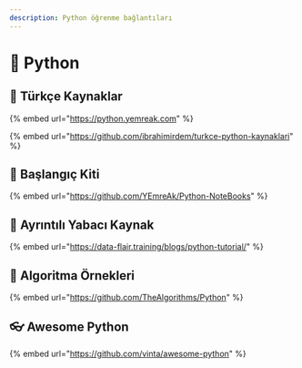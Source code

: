```yaml
---
description: Python öğrenme bağlantıları
---
```


# 🐍 Python

## 🚀 Türkçe Kaynaklar

{% embed url="https://python.yemreak.com" %}

{% embed url="https://github.com/ibrahimirdem/turkce-python-kaynaklari" %}

## 🧰 Başlangıç Kiti

{% embed url="https://github.com/YEmreAk/Python-NoteBooks" %}

## 🌟 Ayrıntılı Yabacı Kaynak

{% embed url="https://data-flair.training/blogs/python-tutorial/" %}

## 🧮 Algoritma Örnekleri

{% embed url="https://github.com/TheAlgorithms/Python" %}

## 👓 Awesome Python

{% embed url="https://github.com/vinta/awesome-python" %}

